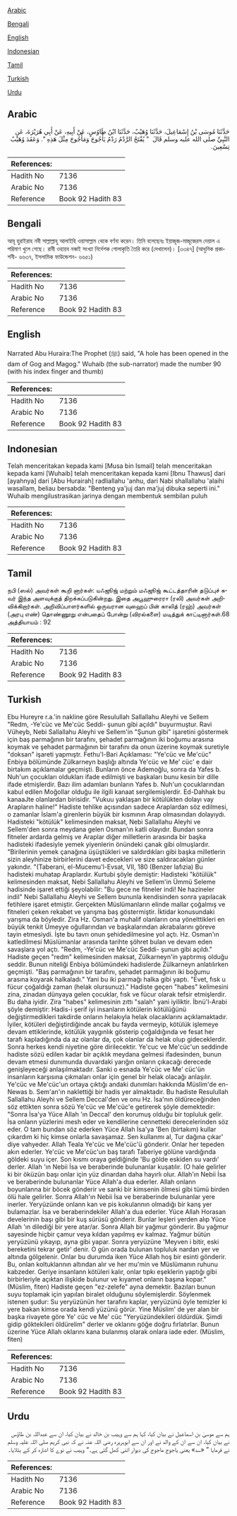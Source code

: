 [Arabic](#arabic)

[Bengali](#bengali)

[English](#english)

[Indonesian](#indonesian)

[Tamil](#tamil)

[Turkish](#turkish)

[Urdu](#urdu)

## Arabic


<div dir="rtl" lang="ar" style={{fontSize:'larger',backgroundColor:'#f8f9fa',padding:20}}>
حَدَّثَنَا مُوسَى بْنُ إِسْمَاعِيلَ، حَدَّثَنَا وُهَيْبٌ، حَدَّثَنَا ابْنُ طَاوُسٍ، عَنْ أَبِيهِ، عَنْ أَبِي هُرَيْرَةَ، عَنِ النَّبِيِّ صلى الله عليه وسلم قَالَ ‏ "‏ يُفْتَحُ الرَّدْمُ رَدْمُ يَأْجُوجَ وَمَأْجُوجَ مِثْلَ هَذِهِ ‏"‏‏.‏ وَعَقَدَ وُهَيْبٌ تِسْعِينَ‏.‏
</div>
<div style={{backgroundColor:'#f8f9fa',padding:20, marginBottom: 10}}><table> <thead> <tr> <th>References:</th> <th></th> </tr> </thead> <tbody><tr><td>Hadith No</td><td>7136</td></tr><tr><td>Arabic No</td><td>7136</td></tr><tr><td>Reference</td><td>Book 92 Hadith 83</td></tr></tbody></table></div>

## Bengali


<div dir="ltr" lang="bn" style={{fontSize:'larger',backgroundColor:'#f8f9fa',padding:20}}>
আবূ হুরাইরাহ নবী সাল্লাল্লাহু আলাইহি ওয়াসাল্লাম থেকে বর্ণনা করেন। তিনি বলেছেনঃ ইয়াজূজ-মাজূজেরস দেয়াল এ পরিমাণ খুলে গেছে। রাবী ওহায়ব নব্বই সংখ্যা নির্দেশক গোলাকৃতি তৈরি করে (দেখালেন)। [৩৩৪৭] (আধুনিক প্রকাশনী- ৬৬৩৭, ইসলামিক ফাউন্ডেশন- ৬৬৫১)
</div>
<div style={{backgroundColor:'#f8f9fa',padding:20, marginBottom: 10}}><table> <thead> <tr> <th>References:</th> <th></th> </tr> </thead> <tbody><tr><td>Hadith No</td><td>7136</td></tr><tr><td>Arabic No</td><td>7136</td></tr><tr><td>Reference</td><td>Book 92 Hadith 83</td></tr></tbody></table></div>

## English


<div dir="ltr" lang="en" style={{fontSize:'larger',backgroundColor:'#f8f9fa',padding:20}}>
Narrated Abu Huraira:The Prophet (ﷺ) said, "A hole has been opened in the dam of Gog and Magog." Wuhaib (the sub-narrator) made the number 90 (with his index finger and thumb)
</div>
<div style={{backgroundColor:'#f8f9fa',padding:20, marginBottom: 10}}><table> <thead> <tr> <th>References:</th> <th></th> </tr> </thead> <tbody><tr><td>Hadith No</td><td>7136</td></tr><tr><td>Arabic No</td><td>7136</td></tr><tr><td>Reference</td><td>Book 92 Hadith 83</td></tr></tbody></table></div>

## Indonesian


<div dir="ltr" lang="id" style={{fontSize:'larger',backgroundColor:'#f8f9fa',padding:20}}>
Telah menceritakan kepada kami [Musa bin Ismail] telah menceritakan kepada kami [Wuhaib] telah menceritakan kepada kami [Ibnu Thawus] dari [ayahnya] dari [Abu Hurairah] radliallahu 'anhu, dari Nabi shallallahu 'alaihi wasallam, beliau bersabda: "Benteng ya'juj dan ma'juj dibuka seperti ini." Wuhaib mengilustrasikan jarinya dengan membentuk sembilan puluh
</div>
<div style={{backgroundColor:'#f8f9fa',padding:20, marginBottom: 10}}><table> <thead> <tr> <th>References:</th> <th></th> </tr> </thead> <tbody><tr><td>Hadith No</td><td>7136</td></tr><tr><td>Arabic No</td><td>7136</td></tr><tr><td>Reference</td><td>Book 92 Hadith 83</td></tr></tbody></table></div>

## Tamil


<div dir="ltr" lang="ta" style={{fontSize:'larger',backgroundColor:'#f8f9fa',padding:20}}>
நபி (ஸல்) அவர்கள் கூறி னார்கள்: யஃஜூஜ் மற்றும் மஃஜூஜ் கூட்டத்தாரின் தடுப்புச் சுவர் இந்த அளவுக்குத் திறக்கப்படுகின்றது. இதை அபூஹுரைரா (ரலி) அவர்கள் அறிவிக்கிறார்கள். அறிவிப்பாளர்களில் ஒருவரான வுஹைப் பின் காலித் (ரஹ்) அவர்கள் (அரபு எண்) தொண்ணூறு என்பதைப் போன்று (விரல்களை) மடித்துக் காட்டினார்கள்.68 அத்தியாயம் : 92
</div>
<div style={{backgroundColor:'#f8f9fa',padding:20, marginBottom: 10}}><table> <thead> <tr> <th>References:</th> <th></th> </tr> </thead> <tbody><tr><td>Hadith No</td><td>7136</td></tr><tr><td>Arabic No</td><td>7136</td></tr><tr><td>Reference</td><td>Book 92 Hadith 83</td></tr></tbody></table></div>

## Turkish


<div dir="ltr" lang="tr" style={{fontSize:'larger',backgroundColor:'#f8f9fa',padding:20}}>
Ebu Hureyre r.a.'in nakline göre Resulullah Sallallahu Aleyhi ve Sellem "Redm, -Ye'cüc ve Me'cüc Seddi- şunun gibi açıldı" buyurmuştur. Ravi Vüheyb, Nebi Sallallahu Aleyhi ve Sellem'in "Şunun gibi" işaretini göstermek için baş parmağının bir tarafını, şehadet parmağının iki boğumu arasına koymak ve şehadet parmağının bir tarafını da onun üzerine koymak suretiyle "doksan" işareti yapmıştr. Fethu'l-Bari Açıklaması: "Ye'cüc ve Me'cüc" Enbiya bölümünde Zülkarneyn başlığı altında Ye'cüc ve Me' cüc' e dair birtakım açıklamalar geçmişti. Bunların önce Ademoğlu, sonra da Yafes b. Nuh'un çocukları oldukları ifade edilmişti ve başkaları bunu kesin bir dille ifade etmişlerdir. Bazı ilim adamları bunların Yafes b. Nuh'un çocuklarından kabul edilen Moğollar olduğu ile ilgili kanaat sergilemişlerdir. Ed-Dahhak bu kanaaJte olanlardan birisidir. "Vukuu yaklaşan bir kötülükten dolayı vay Arapların haline!" Hadiste tehlike açısından sadece Araplardan söz edilmesi, o zamanlar İslam'a girenlerin büyük bir kısmının Arap olmasından dolayıydı. Hadisteki "kötülük" kelimesinden maksat, Nebi Sallallahu Aleyhi ve Sellem'den sonra meydana gelen Osman'ın katli olayıdır. Bundan sonra fitneler ardarda gelmiş ve Araplar diğer milletlerin arasında bir başka hadisteki ifadesiyle yemek yiyenlerin önündeki çanak gibi olmuşlardır. "Birilerinin yemek çanağına üşüştükleri ve saldırdıkları gibi başka milletlerin sizin aleyhinize birbirlerini davet edecekleri ve size saldıracakları günler yakındır. "(Taberani, el-Mucemu'l-Evsat, VII, 180 (Benzer lafızia) Bu hadisteki muhatap Araplardır. Kurtubi şöyle demiştir: Hadisteki "kötülük" kelimesinden maksat, Nebi Sallallahu Aleyhi ve Sellem'in Ümmü Seleme hadisinde işaret ettiği şeyolabilir: "Bu gece ne fitneler indi! Ne hazineler indiI" Nebi Sallallahu Aleyhi ve Sellem bununla kendisinden sonra yapılacak fetihlere işaret etmiştir. Gerçekten Müslümanların elinde mallar çoğalmış ve fitneleri çeken rekabet ve yarışma baş göstermiştir. İktidar konusundaki yarışma da böyledir. Zira Hz. Osman'a muhalif olanların ona yönelttikleri en büyük tenkit Ümeyye oğullarından ve başkalarından akrabalarını göreve tayin etmesiydi. İşte bu tavrı onun şehidedilmesine yol açtı. Hz. Osman'ın katledilmesi Müslümanlar arasında tarihte şöhret bulan ve devam eden savaşlara yol açtı. "Redm, -Ye'cüc ve Me'cüc Seddi- şunun gibi açıldı." Hadiste geçen "redm" kelimesinden maksat, Zülkarneyn'in yaptırmış olduğu seddir. Bunun niteliği Enbiya bölümündeki hadislerde Zülkarneyn anlatılırken geçmişti. "Baş parmağının bir tarafını, şehadet parmağının iki boğumu arasına koyarak halkaladı." Yani bu iki parmağı halka gibi yaptı. "Evet, fısk u fücur çoğaldığı zaman (helak olursunuz)." Hadiste geçen "habes" kelimesini zina, zinadan dünyaya gelen çocuklar, fısk ve fücur olarak tefsir etmişlerdir. Bu daha iyidir. Zira "habes" kelimesinin zıttı "salah" yani iyiliktir. İbnü'l-Arabi şöyle demiştir: Hadis-i şerif iyi insanların kötülerin kötülüğünü değiştirmedikleri takdirde onların helakıyla helak olacaklarını açıklamaktadır. İyiler, kötüleri değiştirdiğinde ancak bu fayda vermeyip, kötülük işlemeye devam ettiklerinde, kötülük yaygınlık gösterip çoğaldığında ve fesat her tarafı kapladığında da az olanlar da, çok olanlar da helak olup gideceklerdir. Sonra herkes kendi niyetine göre dirilecektir. Ye'cuc ve Me'cüc'un seddinde hadiste sözü edilen kadar bir açıklık meydana gelmesi ifadesinden, bunun devam etmesi dunımunda duvardaki yarığın onların çıkacağı derecede genişleyeceği anlaşılmaktadır. Sanki o esnada Ye'cüc ve Me' cüc'ün insanların karşısına çıkmaları onlar için genel bir helak olacağı anlaşılır. Ye'cüc ve Me'cüc'un ortaya çıktığı andaki dunımları hakkında Müslim'de en-Newas b. Sem'an'ın naklettiği bir hadis yer almaktadır. Bu hadiste Resulullah Sallallahu Aleyhi ve Sellem Deccal'den ve onu Hz. İsa'nın öldüreceğinden söz ettikten sonra sözü Ye'cüc ve Me'cüc'e getirerek şöyle demektedir: "Sonra İsa'ya Yüce Allah 'ın Deccal' den korumuş olduğu bir topluluk gelir. İsa onlann yüzlerini mesh eder ve kendilerine cennetteki derecelerinden söz eder. O tam bundan söz ederken Yüce Allah İsa'ya 'Ben (birtakım) kullar çıkardım ki hiç kimse onlarla savaşamaz. Sen kullanmı al, Tur dağına çıkar' diye vahyeder. Allah Teala Ye'cüc ve Me'cüc'ü gönderir. Onlar her tepeden akın ederler. Ye'cüc ve Me'cüc'un baş tarafı Taberiye gölüne vardığında göldeki suyu içer. Son kısmı oraya geldiğinde 'Bu gölde eskiden su vardı' derler. Allah 'ın Nebii İsa ve beraberinde bulunanlar kuşatılır. (O hale gelirler ki bir öküzün başı onlar için yüz dinardan daha hayırlı olur. Allah'ın Nebii İsa ve beraberinde bulunanlar Yüce Allah'a dua ederler. Allah onlann boyunlanna bir böcek gönderir ve sanki bir kimsenin ölmesi gibi tümü birden ölü hale gelirler. Sonra Allah'ın Nebii İsa ve beraberinde bulunanlar yere inerler. Yeryüzünde onlann kan ve pis kokulannın olmadığı bir kanş yer bulamazlar. İsa ve beraberindekiler Allah'a dua ederler. Yüce Allah Horasan develerinin başı gibi bir kuş sürüsü gönderir. Bunlar leşleri yerden alıp Yüce Allah 'ın dilediği bir yere atar/ar. Sonra Allah bir yağmur gönderir. Bu yağmur sayesinde hiçbir çamur veya kıldan yapılmış ev kalmaz. Yağmur bütün yeryüzünü yıkayıp, ayna gibi yapar. Sonra yeryüzüne 'Meyven i bitir, eski bereketini tekrar getir' denir. O gün orada bulunan topluluk nardan yer ve altında gölgelenir. Onlar bu durumda iken Yüce Allah hoş bir esinti gönderir. Bu, onlan koltuklannın altından alır ve her mu'min ve Müslümanın ruhunu kabzeder. Geriye insanlann kötüleri kalır, onlar tıpkı eşeklerin yaptığı gibi birbirleriyle açıktan ilişkide bulunur ve kıyamet onlann başına kopar."(Müslim, fiten) Hadiste geçen "ez-zelefe" ayna demektir. Bazıları bunun suyu toplamak için yapılan biralet olduğunu söylemişlerdir. Söylenmek istenen şudur: Su yeryüzünün her tarafını kaplar, yeryüzünü öyle temizler ki yere bakan kimse orada kendi yüzünü görür. Yine Müslim' de yer alan bir başka rivayete göre Ye' cüc ve Me' cüc "Yeryüzündekileri öldürdük. Şimdi gidip göktekileri öldürelim" derler ve oklarını göğe doğru fırlatırlar. Bunun üzerine Yüce Allah oklarını kana bulanmış olarak onlara iade eder. (Müslim, fiten)
</div>
<div style={{backgroundColor:'#f8f9fa',padding:20, marginBottom: 10}}><table> <thead> <tr> <th>References:</th> <th></th> </tr> </thead> <tbody><tr><td>Hadith No</td><td>7136</td></tr><tr><td>Arabic No</td><td>7136</td></tr><tr><td>Reference</td><td>Book 92 Hadith 83</td></tr></tbody></table></div>

## Urdu


<div dir="rtl" lang="ur" style={{fontSize:'larger',backgroundColor:'#f8f9fa',padding:20}}>
ہم سے موسیٰ بن اسماعیل نے بیان کیا، کہا ہم سے وہیب بن خالد نے بیان کیا، ان سے عبداللہ بن طاؤس نے بیان کیا، ان سے ان کے والد نے اور ان سے ابوہریرہ رضی اللہ عنہ نے کہ نبی کریم صلی اللہ علیہ وسلم نے فرمایا ” «سد» یعنی یاجوج ماجوج کی دیوار اتنی کھل گئی ہے۔“ وہیب نے نوے کا اشارہ کر کے بتلایا۔
</div>
<div style={{backgroundColor:'#f8f9fa',padding:20, marginBottom: 10}}><table> <thead> <tr> <th>References:</th> <th></th> </tr> </thead> <tbody><tr><td>Hadith No</td><td>7136</td></tr><tr><td>Arabic No</td><td>7136</td></tr><tr><td>Reference</td><td>Book 92 Hadith 83</td></tr></tbody></table></div>